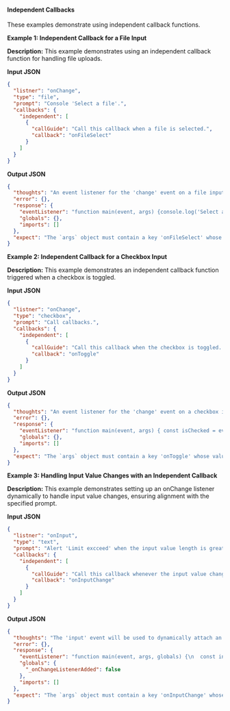 #### Independent Callbacks

These examples demonstrate using independent callback functions.

**Example 1: Independent Callback for a File Input**

**Description:** This example demonstrates using an independent callback function for handling file uploads.

**Input JSON**

```json
{
  "listner": "onChange",
  "type": "file",
  "prompt": "Console 'Select a file'.",
  "callbacks": {
    "independent": [
      {
        "callGuide": "Call this callback when a file is selected.",
        "callback": "onFileSelect"
      }
    ]
  }
}
```

**Output JSON**

```json
{
  "thoughts": "An event listener for the 'change' event on a file input is implemented to call the 'onFileSelect' callback with the selected file(s).",
  "error": {},
  "response": {
    "eventListener": "function main(event, args) {console.log('Select a file');\n const files = event.target.files; args.onFileSelect(files); }",
    "globals": {},
    "imports": []
  },
  "expect": "The `args` object must contain a key 'onFileSelect' whose value is a function that accepts the FileList object from the input."
}
```

**Example 2: Independent Callback for a Checkbox Input**

**Description:** This example demonstrates an independent callback function triggered when a checkbox is toggled.

**Input JSON**

```json
{
  "listner": "onChange",
  "type": "checkbox",
  "prompt": "Call callbacks.",
  "callbacks": {
    "independent": [
      {
        "callGuide": "Call this callback when the checkbox is toggled. Pass true if checked, otherwise pass false.",
        "callback": "onToggle"
      }
    ]
  }
}
```

**Output JSON**

```json
{
  "thoughts": "An event listener for the 'change' event on a checkbox input is created to call the 'onToggle' callback with a boolean value indicating the checked state.",
  "error": {},
  "response": {
    "eventListener": "function main(event, args) { const isChecked = event.target.checked; args.onToggle(isChecked); }",
    "globals": {},
    "imports": []
  },
  "expect": "The `args` object must contain a key 'onToggle' whose value is a function that accepts a boolean indicating the checkbox's checked state."
}
```

**Example 3: Handling Input Value Changes with an Independent Callback**

**Description:** This example demonstrates setting up an onChange listener dynamically to handle input value changes, ensuring alignment with the specified prompt.

**Input JSON**

```json
{
  "listner": "onInput",
  "type": "text",
  "prompt": "Alert 'Limit excceed' when the input value length is greater than 20",
  "callbacks": {
    "independent": [
      {
        "callGuide": "Call this callback whenever the input value changes.",
        "callback": "onInputChange"
      }
    ]
  }
}
```

**Output JSON**

```json
{
  "thoughts": "The 'input' event will be used to dynamically attach an 'onChange' listener to the input element, ensuring the callback 'onInputChange' is called only when the value changes.",
  "error": {},
  "response": {
    "eventListener": "function main(event, args, globals) {\n  const inputElement = event.target;\n if(inputElement.value.limit > 20)\n  { alert('Limit Excceed') }\n  if (!globals._onChangeListenerAdded) {\n    inputElement.addEventListener('change', (e) => {\n      args.onInputChange(e.target.value);\n    });\n    globals._onChangeListenerAdded = true; // Ensures this logic runs only once.\n  }\n}",
    "globals": {
      "_onChangeListenerAdded": false
    },
    "imports": []
  },
  "expect": "The `args` object must contain a key 'onInputChange' whose value is a function accepting the updated input value as an argument. The input must be a text input."
}
```
